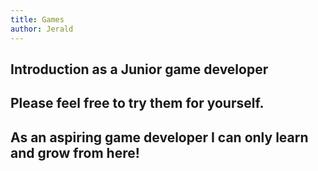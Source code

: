 ```yaml
---
title: Games
author: Jerald
---
```


## Introduction as a Junior game developer

## Please feel free to try them for yourself.

## As an aspiring game developer I can only learn and grow from here!

